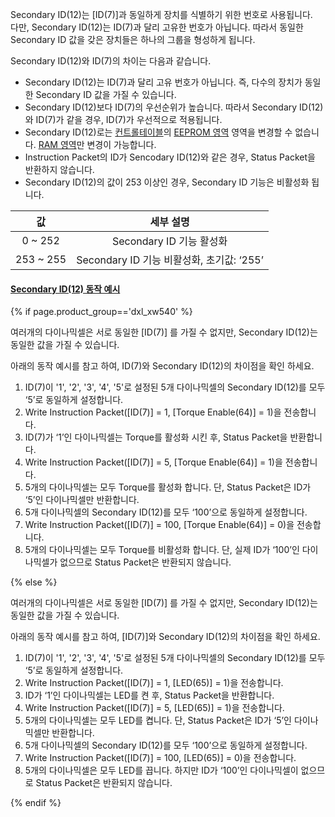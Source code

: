 Secondary ID(12)는 [ID(7)]과 동일하게 장치를 식별하기 위한 번호로 사용됩니다.  
다만, Secondary ID(12)는 ID(7)과 달리 고유한 번호가 아닙니다. 따라서 동일한 Secondary ID 값을 갖은 장치들은 하나의 그룹을 형성하게 됩니다.  

Secondary ID(12)와 ID(7)의 차이는 다음과 같습니다.  
- Secondary ID(12)는 ID(7)과 달리 고유 번호가 아닙니다. 즉, 다수의 장치가 동일한 Secondary ID 값을 가질 수 있습니다.
- Secondary ID(12)보다 ID(7)의 우선순위가 높습니다. 따라서 Secondary ID(12)와 ID(7)가 같을 경우, ID(7)가 우선적으로 적용됩니다.
- Secondary ID(12)로는 [컨트롤테이블](#컨트롤-테이블)의 [EEPROM 영역](#eeprom-영역) 영역을 변경할 수 없습니다. [RAM 영역](#ram-영역)만 변경이 가능합니다.
- Instruction Packet의 ID가 Sencodary ID(12)와 같은 경우, Status Packet을 반환하지 않습니다.
- Secondary ID(12)의 값이 253 이상인 경우, Secondary ID 기능은 비활성화 됩니다.

|    값     |                 세부 설명                 |
|:---------:|:-----------------------------------------:|
|  0 ~ 252  |         Secondary ID 기능 활성화          |
| 253 ~ 255 | Secondary ID 기능 비활성화, 초기값: ‘255’ |

#### [Secondary ID(12) 동작 예시](#secondary-id12-동작-예시)

{% if page.product_group=='dxl_xw540' %}

여러개의 다이나믹셀은 서로 동일한 [ID(7)] 를 가질 수 없지만, Secondary ID(12)는 동일한 값을 가질 수 있습니다.

아래의 동작 예시를 참고 하여, ID(7)와 Secondary ID(12)의 차이점을 확인 하세요. 

1. ID(7)이 '1', '2', '3', '4', '5'로 설정된 5개 다이나믹셀의 Secondary ID(12)를 모두 ‘5’로 동일하게 설정합니다.
2. Write Instruction Packet([ID(7)] = 1, [Torque Enable(64)] = 1)을 전송합니다.
3. ID(7)가 ‘1’인 다이나믹셀는 Torque를 활성화 시킨 후, Status Packet을 반환합니다.
4. Write Instruction Packet([ID(7)] = 5, [Torque Enable(64)] = 1)을 전송합니다.
5. 5개의 다이나믹셀는 모두 Torque를 활성화 합니다. 단, Status Packet은 ID가 ‘5’인 다이나믹셀만 반환합니다.
6. 5개 다이나믹셀의 Secondary ID(12)를 모두 ‘100’으로 동일하게 설정합니다.
7. Write Instruction Packet([ID(7)] = 100, [Torque Enable(64)] = 0)을 전송합니다.
8. 5개의 다이나믹셀는 모두 Torque를 비활성화 합니다. 단, 실제 ID가 ‘100’인 다이나믹셀가 없으므로 Status Packet은 반환되지 않습니다.

{% else %}

여러개의 다이나믹셀은 서로 동일한 [ID(7)] 를 가질 수 없지만, Secondary ID(12)는 동일한 값을 가질 수 있습니다.

아래의 동작 예시를 참고 하여, [ID(7)]와 Secondary ID(12)의 차이점을 확인 하세요. 

1. ID(7)이 '1', '2', '3', '4', '5'로 설정된 5개 다이나믹셀의 Secondary ID(12)를 모두 ‘5’로 동일하게 설정합니다.
2. Write Instruction Packet([ID(7)] = 1, [LED(65)] = 1)을 전송합니다.
3. ID가 ‘1’인 다이나믹셀는 LED를 켠 후, Status Packet을 반환합니다.
4. Write Instruction Packet([ID(7)] = 5, [LED(65)] = 1)을 전송합니다.
5. 5개의 다이나믹셀는 모두 LED를 켭니다. 단, Status Packet은 ID가 ‘5’인 다이나믹셀만 반환합니다.
6. 5개 다이나믹셀의 Secondary ID(12)를 모두 ‘100’으로 동일하게 설정합니다.
7. Write Instruction Packet([ID(7)] = 100, [LED(65)] = 0)을 전송합니다.
8. 5개의 다이나믹셀은 모두 LED를 끕니다. 하지만 ID가 ‘100’인 다이나믹셀이 없으므로 Status Packet은 반환되지 않습니다.

{% endif %}
